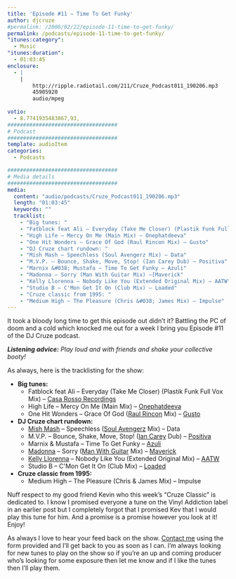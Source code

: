 ```yaml
---
title: 'Episode #11 – Time To Get Funky'
author: djcruze
#permalink: /2006/02/22/episode-11-time-to-get-funky/
permalink: /podcasts/episode-11-time-to-get-funky/
"itunes:category":
  - Music
"itunes:duration":
  - 01:03:45
enclosure:
  - |
    |
        http://ripple.radiotail.com/211/Cruze_Podcast011_190206.mp3
        45905920
        audio/mpeg
        
votio:
  - 8.7741935483867,93,
###################################
# Podcast
###################################
template: audioItem
categories:
  - Podcasts

###################################
# Media details
###################################
media:
  content: "audio/podcasts/Cruze_Podcast011_190206.mp3"
  length: "01:03:45"
  keywords: ""
  tracklist:
    - "Big tunes: "
    - "Fatblock feat Ali – Everyday (Take Me Closer) (Plastik Funk Full Vox Mix) – Casa Rosso Recordings"
    - "High Life – Mercy On Me (Main Mix) – Onephatdeeva"
    - "One Hit Wonders – Grace Of God (Raul Rincon Mix) – Gusto"
    - "DJ Cruze chart rundown: "
    - "Mish Mash – Speechless (Soul Avengerz Mix) – Data"
    - "M.V.P. – Bounce, Shake, Move, Stop! (Ian Carey Dub) – Positiva"
    - "Marnix &#038; Mustafa – Time To Get Funky – Azuli"
    - "Madonna – Sorry (Man With Guitar Mix) –[Maverick"
    - "Kelly Llorenna – Nobody Like You (Extended Original Mix) – AATW"
    - "Studio B – C'Mon Get It On (Club Mix) – Loaded"
    - "Cruze classic from 1995: "
    - "Medium High – The Pleasure (Chris &#038; James Mix) – Impulse"
---
```

It took a bloody long time to get this episode out didn&#8217;t it? Battling the PC of doom and a cold which knocked me out for a week I bring you Episode #11 of the DJ Cruze podcast.

***Listening advice:** Play loud and with friends and shake your collective booty!*

As always, here is the tracklisting for the show:

  * **Big tunes:** 
      * Fatblock feat Ali – Everyday (Take Me Closer) (Plastik Funk Full Vox Mix) – [Casa Rosso Recordings][3]
      * High Life – Mercy On Me (Main Mix) – [Onephatdeeva][4]
      * One Hit Wonders – Grace Of God ([Raul Rincon][5] Mix) – [Gusto][6]
  * **DJ Cruze chart rundown:** 
      * [Mish Mash][7] – Speechless ([Soul Avengerz][8] Mix) – Data
      * M.V.P. – Bounce, Shake, Move, Stop! ([Ian Carey][9] Dub) – [Positiva][10]
      * Marnix &#038; Mustafa – Time To Get Funky – [Azuli][11]
      * [Madonna][12] – Sorry ([Man With Guitar][13] Mix) – [Maverick][11]
      * [Kelly Llorenna][14] – Nobody Like You (Extended Original Mix) – [AATW][15]
      * Studio B – C'Mon Get It On (Club Mix) – [Loaded][16]
  * **Cruze classic from 1995:** 
      * Medium High – The Pleasure (Chris &#038; James Mix) – Impulse

Nuff respect to my good friend Kevin who this week&#8217;s &#8220;Cruze Classic&#8221; is dedicated to. I know I promised everyone a tune on the Vinyl Addiction label in an earlier post but I completely forgot that I promised Kev that I would play this tune for him. And a promise is a promise however you look at it! Enjoy!

As always I love to hear your feed back on the show. [Contact me][17] using the form provided and I&#8217;ll get back to you as soon as I can. I&#8217;m always looking for new tunes to play on the show so if you&#8217;re an up and coming producer who&#8217;s looking for some exposure then let me know and if I like the tunes then I&#8217;ll play them.

 [1]: http://ripple.radiotail.com/211/Cruze_Podcast011_190206.mp3
 [2]: http://www.djcruze.co.uk/cms/podcasts/feed/rss2
 [3]: http://www.sillyspider.com/
 [4]: http://www.onephatdeeva.com/
 [5]: http://raulrincon.de/
 [6]: http://www.gutrecords.com/
 [7]: http://www.mish-mash.net/
 [8]: http://www.soulavengerz.com/
 [9]: http://www.ian45carey.com/
 [10]: http://www.positivarecords.com/
 [11]: http://www.maverick.com/
 [12]: http://www.madonna.com/
 [13]: http://en.wikipedia.org/wiki/Stuart_Price
 [14]: http://www.kellyllorenna.co.uk/
 [15]: http://www.aatw.com/
 [16]: http://www.loadedrecords.com/
 [17]: http://www.djcruze.co.uk/cms/contact/